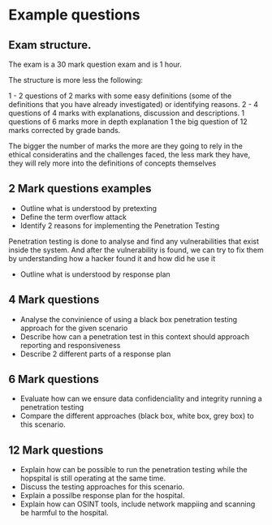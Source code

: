 # Example questions 

## Exam structure. 

The exam is a 30 mark question exam and is 1 hour. 

The structure is more less the following:

1 - 2 questions of 2 marks with some easy definitions (some of the definitions that you have already investigated) or identifying reasons.
2 - 4 questions of 4 marks with explanations, discussion and descriptions. 
1  questions of 6 marks more in depth explanation
1 the big question of 12 marks corrected by grade bands. 

The bigger the number of marks the more are they going to rely in the ethical consideratins and the challenges faced, the less mark they have, they will rely more into the definitions of concepts themselves

## 2 Mark questions examples 

- Outline what is understood by pretexting
- Define the term overflow attack
- Identify 2 reasons for implementing the Penetration Testing
  
Penetration testing is done to analyse and find any vulnerabilities that exist inside the system. And after the vulnerability is found, we can try to fix them by understanding how a hacker found it and how did he use it
- Outline what is understood by response plan 



## 4 Mark questions

- Analyse the convinience of using a black box penetration testing approach for the given scenario 
- Describe how can a penetration test in this context should approach reporting and responsiveness
- Describe 2 different parts of a response plan

## 6 Mark questions 

- Evaluate how can we ensure data confidenciality and integrity running a penetration testing 
- Compare the different approaches (black box, white box, grey box) to this scenario. 

## 12 Mark questions

- Explain how can be possible to run the penetration testing while the hopspital is still operating at the same time. 
- Discuss the testing approaches for this scenario. 
- Explain a possilbe response plan for the hospital. 
- Explain how can OSINT tools, include network mappiing  and scanning be harmful to the hospital.
